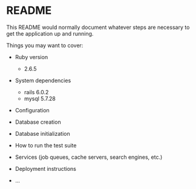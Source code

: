 # README

This README would normally document whatever steps are necessary to get the
application up and running.

Things you may want to cover:

* Ruby version

  * 2.6.5

* System dependencies

  * rails 6.0.2
  * mysql 5.7.28

* Configuration

* Database creation

* Database initialization

* How to run the test suite

* Services (job queues, cache servers, search engines, etc.)

* Deployment instructions

* ...
